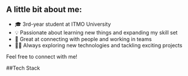 ## A little bit about me:

- 🎓 3rd-year student at ITMO University  
- 💡 Passionate about learning new things and expanding my skill set  
- 🤝 Great at connecting with people and working in teams  
- 👨‍💻 Always exploring new technologies and tackling exciting projects  

Feel free to connect with me!

##Tech Stack
<link rel="stylesheet" type='text/css' href="https://cdn.jsdelivr.net/gh/devicons/devicon@latest/devicon.min.css" />

          

<!--
**SnakeAnon/SnakeAnon** is a ✨ _special_ ✨ repository because its `README.md` (this file) appears on your GitHub profile.

Here are some ideas to get you started:

- 🔭 I’m currently working on ...
- 🌱 I’m currently learning ...
- 👯 I’m looking to collaborate on ...
- 🤔 I’m looking for help with ...
- 💬 Ask me about ...
- 📫 How to reach me: ...
- 😄 Pronouns: ...
- ⚡ Fun fact: ...
-->
